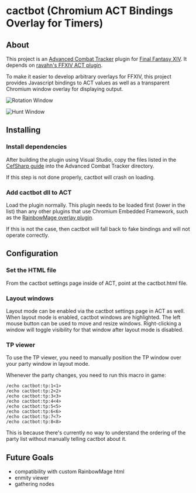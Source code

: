 # cactbot (Chromium ACT Bindings Overlay for Timers)

## About

This project is an [Advanced Combat Tracker](http://advancedcombattracker.com/)
plugin for [Final Fantasy XIV](http://www.finalfantasyxiv.com/).
It depends on [ravahn's FFXIV ACT plugin](http://www.eq2flames.com/plugin-discussion/98088-ffxiv-arr-plugin.html).

To make it easier to develop arbitrary overlays for FFXIV,
this project provides Javascript bindings to ACT values as well as a transparent Chromium window overlay for displaying output.

![Rotation Window](https://raw.githubusercontent.com/quisquous/cactbot/master/screenshots/rotation.png)

![Hunt Window](https://raw.githubusercontent.com/quisquous/cactbot/master/screenshots/hunt.png)

## Installing

### Install dependencies

After building the plugin using Visual Studio, copy the files listed in the
[CefSharp guide](https://github.com/cefsharp/CefSharp/wiki/Getting-Started#copying-dependencies)
into the Advanced Combat Tracker directory.

If this step is not done properly, cactbot will crash on loading.

### Add cactbot dll to ACT

Load the plugin normally.
This plugin needs to be loaded first (lower in the list) than any other plugins that use Chromium Embedded Framework,
such as the [RainbowMage overlay plugin](https://github.com/RainbowMage/OverlayPlugin/).

If this is not the case, then cactbot will fall back to fake bindings and will not operate correctly.

## Configuration

### Set the HTML file

From the cactbot settings page inside of ACT, point at the cactbot.html file.

### Layout windows

Layout mode can be enabled via the cactbot settings page in ACT as well.
When layout mode is enabled, cactbot windows are highlighted.
The left mouse button can be used to move and resize windows.
Right-clicking a window will toggle visibility for that window after layout mode is disabled.

### TP viewer

To use the TP viewer, you need to manually position the TP window over your
party window in layout mode.

Whenever the party changes, you need to run this macro in game:

    /echo cactbot:tp:1<1>
    /echo cactbot:tp:2<2>
    /echo cactbot:tp:3<3>
    /echo cactbot:tp:4<4>
    /echo cactbot:tp:5<5>
    /echo cactbot:tp:6<6>
    /echo cactbot:tp:7<7>
    /echo cactbot:tp:8<8>

This is because there's currently no way to understand the ordering of
the party list without manually telling cactbot about it.

## Future Goals

* compatibility with custom RainbowMage html
* enmity viewer
* gathering nodes
